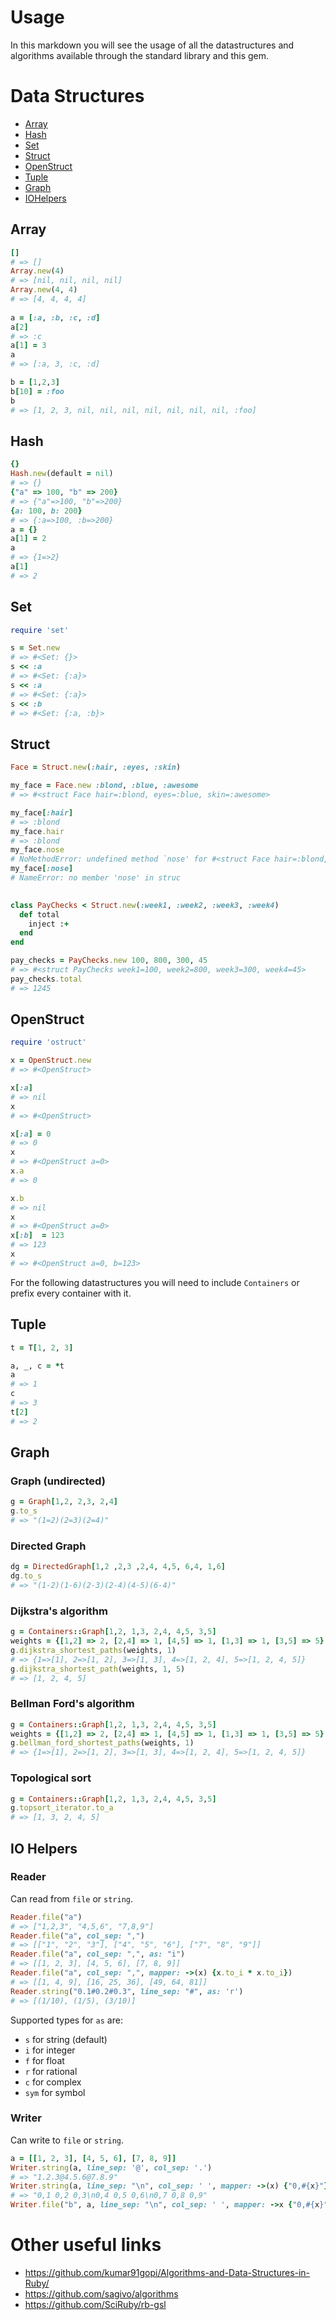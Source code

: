 # Usage

In this markdown you will see the usage of all the datastructures and algorithms available through the standard library and this gem.

# Data Structures

* [Array](#array)
* [Hash](#hash)
* [Set](#set)
* [Struct](#struct)
* [OpenStruct](#openstruct)
* [Tuple](#tuple)
* [Graph](#graph)
* [IOHelpers](#io-helpers)

<a name="array" />

## Array

```ruby
[]
# => []
Array.new(4)
# => [nil, nil, nil, nil]
Array.new(4, 4)
# => [4, 4, 4, 4]
  
a = [:a, :b, :c, :d]
a[2]
# => :c
a[1] = 3
a
# => [:a, 3, :c, :d]

b = [1,2,3]
b[10] = :foo
b
# => [1, 2, 3, nil, nil, nil, nil, nil, nil, nil, :foo]
```

<a name="hash" />

## Hash 

```ruby
{}
Hash.new(default = nil)
# => {}
{"a" => 100, "b" => 200}
# => {"a"=>100, "b"=>200}
{a: 100, b: 200}
# => {:a=>100, :b=>200}
a = {}
a[1] = 2
a
# => {1=>2}
a[1]
# => 2 
```

<a name="set" />

## Set 

```ruby
require 'set'

s = Set.new
# => #<Set: {}> 
s << :a
# => #<Set: {:a}> 
s << :a
# => #<Set: {:a}> 
s << :b
# => #<Set: {:a, :b}> 
```

<a name="struct" />

## Struct

```ruby
Face = Struct.new(:hair, :eyes, :skin)

my_face = Face.new :blond, :blue, :awesome
# => #<struct Face hair=:blond, eyes=:blue, skin=:awesome>

my_face[:hair]
# => :blond 
my_face.hair
# => :blond 
my_face.nose
# NoMethodError: undefined method `nose' for #<struct Face hair=:blond, eyes=:blue, skin=:awesome>
my_face[:nose]
# NameError: no member 'nose' in struc
 

class PayChecks < Struct.new(:week1, :week2, :week3, :week4)
  def total
    inject :+
  end
end

pay_checks = PayChecks.new 100, 800, 300, 45
# => #<struct PayChecks week1=100, week2=800, week3=300, week4=45> 
pay_checks.total
# => 1245 
```

<a name="openstruct" />

## OpenStruct

```ruby
require 'ostruct'

x = OpenStruct.new
# => #<OpenStruct> 

x[:a]
# => nil 
x
# => #<OpenStruct> 

x[:a] = 0
# => 0 
x
# => #<OpenStruct a=0> 
x.a
# => 0 

x.b
# => nil 
x
# => #<OpenStruct a=0> 
x[:b]  = 123
# => 123 
x
# => #<OpenStruct a=0, b=123>
```

For the following datastructures you will need to include `Containers` or prefix every container with it. 

<a name="tuple" />

## Tuple

```ruby
t = T[1, 2, 3]

a, _, c = *t
a
# => 1
c
# => 3
t[2]
# => 2
```

<a name="graph" />

## Graph

### Graph (undirected)
```ruby
g = Graph[1,2, 2,3, 2,4]
g.to_s
# => "(1=2)(2=3)(2=4)"
```

### Directed Graph
```ruby
dg = DirectedGraph[1,2 ,2,3 ,2,4, 4,5, 6,4, 1,6]
dg.to_s
# => "(1-2)(1-6)(2-3)(2-4)(4-5)(6-4)"
```

### Dijkstra's algorithm
```ruby
g = Containers::Graph[1,2, 1,3, 2,4, 4,5, 3,5]
weights = {[1,2] => 2, [2,4] => 1, [4,5] => 1, [1,3] => 1, [3,5] => 5}
g.dijkstra_shortest_paths(weights, 1)
# => {1=>[1], 2=>[1, 2], 3=>[1, 3], 4=>[1, 2, 4], 5=>[1, 2, 4, 5]} 
g.dijkstra_shortest_path(weights, 1, 5)
# => [1, 2, 4, 5]
```

### Bellman Ford's algorithm
```ruby
g = Containers::Graph[1,2, 1,3, 2,4, 4,5, 3,5]
weights = {[1,2] => 2, [2,4] => 1, [4,5] => 1, [1,3] => 1, [3,5] => 5}
g.bellman_ford_shortest_paths(weights, 1)
# => {1=>[1], 2=>[1, 2], 3=>[1, 3], 4=>[1, 2, 4], 5=>[1, 2, 4, 5]} 
```

### Topological sort
```ruby
g = Containers::Graph[1,2, 1,3, 2,4, 4,5, 3,5]
g.topsort_iterator.to_a
# => [1, 3, 2, 4, 5]
```

<a name="io-helpers" />

## IO Helpers

### Reader
Can read from `file` or `string`.
```ruby
Reader.file("a")
# => ["1,2,3", "4,5,6", "7,8,9"] 
Reader.file("a", col_sep: ",")
# => [["1", "2", "3"], ["4", "5", "6"], ["7", "8", "9"]] 
Reader.file("a", col_sep: ",", as: "i")
# => [[1, 2, 3], [4, 5, 6], [7, 8, 9]] 
Reader.file("a", col_sep: ",", mapper: ->(x) {x.to_i * x.to_i})
# => [[1, 4, 9], [16, 25, 36], [49, 64, 81]] 
Reader.string("0.1#0.2#0.3", line_sep: "#", as: 'r')
# => [(1/10), (1/5), (3/10)]  
```
Supported types for `as` are:
* `s` for string (default)
* `i` for integer
* `f` for float
* `r` for rational
* `c` for complex
* `sym` for symbol

### Writer
Can write to `file` or `string`.
```ruby
a = [[1, 2, 3], [4, 5, 6], [7, 8, 9]]
Writer.string(a, line_sep: '@', col_sep: '.')
# => "1.2.3@4.5.6@7.8.9" 
Writer.string(a, line_sep: "\n", col_sep: ' ', mapper: ->(x) {"0,#{x}"})
# => "0,1 0,2 0,3\n0,4 0,5 0,6\n0,7 0,8 0,9" 
Writer.file("b", a, line_sep: "\n", col_sep: ' ', mapper: ->x {"0,#{x}"}) 
```

# Other useful links

* https://github.com/kumar91gopi/Algorithms-and-Data-Structures-in-Ruby/
* https://github.com/sagivo/algorithms
* https://github.com/SciRuby/rb-gsl
